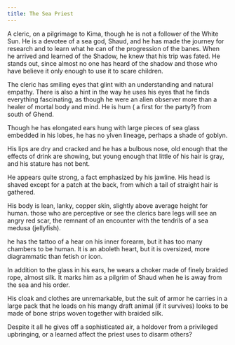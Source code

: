 ```yaml
---
title: The Sea Priest
---
```


A cleric, on a pilgrimage to Kima, though he is not a follower of the White Sun. He is a devotee of a sea god, Shaud, and he has made the journey for research and to learn what he can of the progression of the banes. When he arrived and learned of the Shadow, he knew that his trip was fated. He stands out, since almost no one has heard of the shadow and those who have believe it only enough to use it to scare children.

The cleric has smiling eyes that glint with an understanding and natural empathy. There is also a hint in the way he uses his eyes that he finds everything fascinating, as though he were an alien observer more than a healer of mortal body and mind. He is hum ( a first for the party?) from south of Ghend. 

Though he has elongated ears hung with large pieces of sea glass embedded in his lobes, he has no ylven lineage, perhaps a shade of goblyn.

His lips are dry and cracked and he has a bulbous nose, old enough that the effects of drink are showing, but young enough that little of his hair is gray, and his stature has not bent.

He appears quite strong, a fact emphasized by his jawline. His head is shaved except for a patch at the back, from which a tail of straight hair is gathered.

His body is lean, lanky, copper skin, slightly above average height for human. those who are perceptive or see the clerics bare legs will see an angry red scar, the remnant of an encounter with the tendrils of a sea medusa (jellyfish).

he has the tattoo of a hear on his inner forearm, but it has too many chambers to be human. It is an aboleth heart, but it is oversized, more diagrammatic than fetish or icon.

In addition to the glass in his ears, he wears a choker made of finely braided rope, almost silk. It marks him as a pilgrim of Shaud when he is away from the sea and his order. 

His cloak and clothes are unremarkable, but the suit of armor he carries in a large pack that he loads on his mangy draft animal (if it survives) looks to be made of bone strips woven together with braided silk. 

Despite it all he gives off a sophisticated air, a holdover from a privileged upbringing, or a learned affect the priest uses to disarm others?

